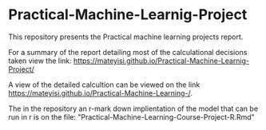 # Practical-Machine-Learnig-Project

This repository presents the Practical machine learning projects report.


For a summary of the report detailing most of the calculational decisions taken view the link:  https://mateyisi.github.io/Practical-Machine-Learnig-Project/

A view of the detailed calcultion can be viewed on the link  https://mateyisi.github.io/Practical-Machine-Learning-/. 

The in the repository an r-mark down implientation of the model that can be run in r is on the file: "Practical-Machine-Learning-Course-Project-R.Rmd"





